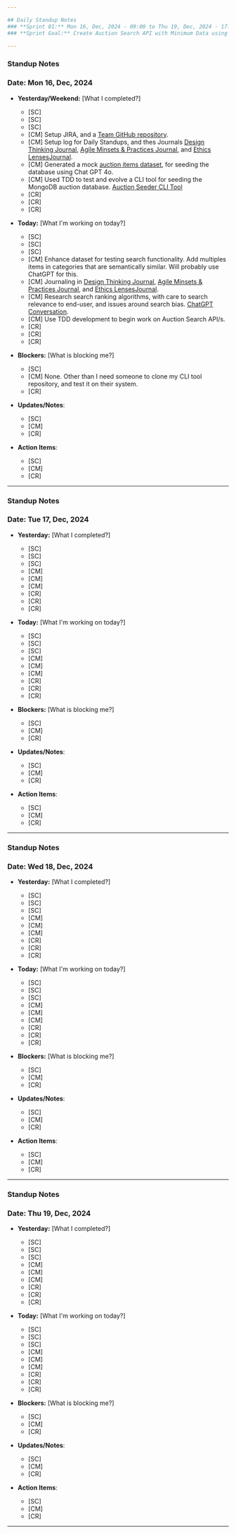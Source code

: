 ```yaml
---

## Daily Standup Notes  
### **Sprint 01:** Mon 16, Dec, 2024 - 09:00 to Thu 19, Dec, 2024 - 17:30
### **Sprint Goal:** Create Auction Search API with Minimum Data using MongDB, and CLI Tool for Seeding Auction Data

---
```


### Standup Notes  
### **Date:** Mon 16, Dec, 2024

- **Yesterday/Weekend:**  [What I completed?]
  - [SC] 
  - [SC] 
  - [SC] 
  - [CM] Setup JIRA, and a [Team GitHub repository](https://github.com/Astrotope/mr-level-05-fsd-mission-05-phase-01-group-01/tree/main).
  - [CM] Setup log for Daily Standups, and thes Journals [Design Thinking Journal](../journals/DESIGN_THINKING_JOURNAL.md), [Agile Minsets & Practices Journal](../journals/AGILE_MINDSETS_PRACTICES_JOURNAL.md), and [Ethics LensesJournal](../journals/ETHICS_LENSES_JOURNAL.md).
  - [CM] Generated a mock [auction items dataset](../datasets/auction-data.json), for seeding the database using Chat GPT 4o.
  - [CM] Used TDD to test and evolve a CLI tool for seeding the MongoDB auction database. [Auction Seeder CLI Tool](https://github.com/Astrotope/mr-level-05-fsd-mission-05-phase-01-auction-search/tree/main/cli-tool)
  - [CR] 
  - [CR] 
  - [CR] 

- **Today:**  [What I'm working on today?]
  - [SC] 
  - [SC] 
  - [SC] 
  - [CM] Enhance dataset for testing search functionality. Add multiples items in categories that are semantically similar. Will probably use ChatGPT for this.
  - [CM] Journaling in [Design Thinking Journal](journals/DESIGN_THINKING_JOURNAL.md), [Agile Minsets & Practices Journal](journals/AGILE_MINDSETS_PRACTICES_JOURNAL.md), and [Ethics LensesJournal](journals/ETHICS_LENSES_JOURNAL.md).
  - [CM] Research search ranking algorithms, with care to search relevance to end-user, and issues around search bias. [ChatGPT Conversation](https://chatgpt.com/share/675f43d1-0df0-800d-99f3-3b099833ea8e).
  - [CM] Use TDD development to begin work on Auction Search API/s.
  - [CR] 
  - [CR] 
  - [CR] 

- **Blockers:**  [What is blocking me?] 
  - [SC] 
  - [CM] None. Other than I need someone to clone my CLI tool repository, and test it on their system.
  - [CR] 

- **Updates/Notes**: 
  - [SC] 
  - [CM] 
  - [CR] 

- **Action Items**: 
  - [SC] 
  - [CM] 
  - [CR] 

---

### Standup Notes  
### **Date:** Tue 17, Dec, 2024

- **Yesterday:**  [What I completed?]
  - [SC] 
  - [SC] 
  - [SC] 
  - [CM] 
  - [CM] 
  - [CM] 
  - [CR] 
  - [CR] 
  - [CR] 

- **Today:**  [What I'm working on today?]
  - [SC] 
  - [SC] 
  - [SC] 
  - [CM] 
  - [CM] 
  - [CM] 
  - [CR] 
  - [CR] 
  - [CR] 

- **Blockers:**  [What is blocking me?] 
  - [SC] 
  - [CM] 
  - [CR] 

- **Updates/Notes**: 
  - [SC] 
  - [CM] 
  - [CR] 

- **Action Items**: 
  - [SC] 
  - [CM] 
  - [CR] 

---

### Standup Notes  
### **Date:** Wed 18, Dec, 2024

- **Yesterday:**  [What I completed?]
  - [SC] 
  - [SC] 
  - [SC] 
  - [CM] 
  - [CM] 
  - [CM] 
  - [CR] 
  - [CR] 
  - [CR] 

- **Today:**  [What I'm working on today?]
  - [SC] 
  - [SC] 
  - [SC] 
  - [CM] 
  - [CM] 
  - [CM] 
  - [CR] 
  - [CR] 
  - [CR] 

- **Blockers:**  [What is blocking me?] 
  - [SC] 
  - [CM] 
  - [CR] 

- **Updates/Notes**: 
  - [SC] 
  - [CM] 
  - [CR] 

- **Action Items**: 
  - [SC] 
  - [CM] 
  - [CR] 

---

### Standup Notes  
### **Date:** Thu 19, Dec, 2024

- **Yesterday:**  [What I completed?]
  - [SC] 
  - [SC] 
  - [SC] 
  - [CM] 
  - [CM] 
  - [CM] 
  - [CR] 
  - [CR] 
  - [CR] 

- **Today:**  [What I'm working on today?]
  - [SC] 
  - [SC] 
  - [SC] 
  - [CM] 
  - [CM] 
  - [CM] 
  - [CR] 
  - [CR] 
  - [CR] 

- **Blockers:**  [What is blocking me?] 
  - [SC] 
  - [CM] 
  - [CR] 

- **Updates/Notes**: 
  - [SC] 
  - [CM] 
  - [CR] 

- **Action Items**: 
  - [SC] 
  - [CM] 
  - [CR] 

---
